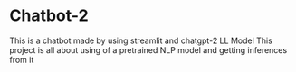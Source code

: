 # Chatbot-2
This is a chatbot made by using streamlit and chatgpt-2 LL Model
This project is all about using of a pretrained NLP model and getting inferences from it  
